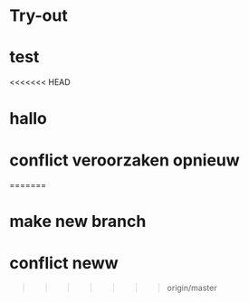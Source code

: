# Try-out

# test

<<<<<<< HEAD
# hallo

# conflict veroorzaken opnieuw
=======
# make new branch

# conflict neww
>>>>>>> origin/master
